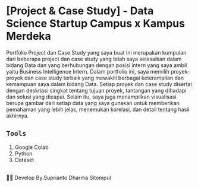# [Project & Case Study] - Data Science Startup Campus x Kampus Merdeka
Portfolio Project dan Case Study yang saya buat ini merupakan kumpulan dari beberapa project dan case study yang telah saya selesaikan dalam bidang Data dan yang berhubungan dengan posisi intern yang saya ambil yaitu Business Intelligence Intern. Dalam portfolio ini, saya memilih proyek-proyek dan case study terbaik yang mewakili berbagai keterampilan dan kemampuan saya dalam bidang Data. Setiap proyek dan case study disertai dengan deskripsi singkat tentang tujuan proyek, tantangan yang dihadapi dan solusi yang dicapai. Selain itu, saya juga menampilkan visualisasi berupa gambar dari setiap data yang saya gunakan untuk memberikan pemahaman yang lebih jelas, menemukan korelasi, dan detail tentang hasil akhirnya. 


## `Tools`
1. Google Colab
2. Python
3. Dataset

<br>
 🧞‍♂️ Develop By.Suprianto Dharma Sitompul
